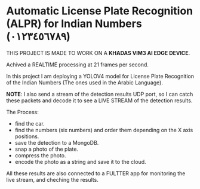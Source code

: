 # Automatic License Plate Recognition (ALPR) for Indian Numbers (٠١٢٣٤٥٦٧٨٩)

THIS PROJECT IS MADE TO WORK ON A **KHADAS VIM3 AI EDGE DEVICE**.

Achived a REALTIME processing at 21 frames per second.

In this project I am deploying a YOLOV4 model for License Plate Recognition of the Indian Numbers (The ones used in the Arabic Language).

**NOTE**: I also send a stream of the detection results UDP port, so I can catch these packets and decode it to see a LIVE STREAM of the detection results. 

The Process:
- find the car.
- find the numbers (six numbers) and order them depending on the X axis positions.
- save the detection to a MongoDB.
- snap a photo of the plate.
- compress the photo.
- encode the photo as a string and save it to the cloud.

All these results are also connected to a FULTTER app for monitoring the live stream, and cheching the results.
